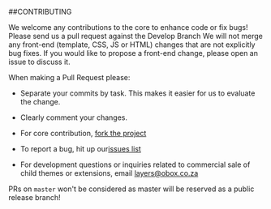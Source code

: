 ##CONTRIBUTING

We welcome any contributions to the core to enhance code or fix bugs! Please send us a pull request against the Develop Branch
We will not merge any front-end (template, CSS, JS or HTML) changes that are not explicitly bug fixes. If you would like to propose a front-end change, please open an issue to discuss it.

When making a Pull Request please:
* Separate your commits by task. This makes it easier for us to evaluate the change.
* Clearly comment your changes.


* For core contribution, [fork the project](https://github.com/Obox/layerswp/fork)
* To report a bug, hit up our[issues list](https://github.com/Obox/layerswp/issues/new?title=Issue%3A%20&body=%23%23%20Description%20of%20issue%0A%0A%0A%23%23%20URL%20of%20page%20exhibiting%20the%20issue%0A%0A%0A%23%23%20Web%20Browsers%20that%20exhibit%20the%20issue%0A%0A%0A%23%23%20Error%20Message%20or%20Steps%20to%20Recreate%0A%0A)
* For development questions or inquiries related to commercial sale of child themes or extensions, email layers@obox.co.za

PRs on `master` won't be considered as master will be reserved as a public release branch!